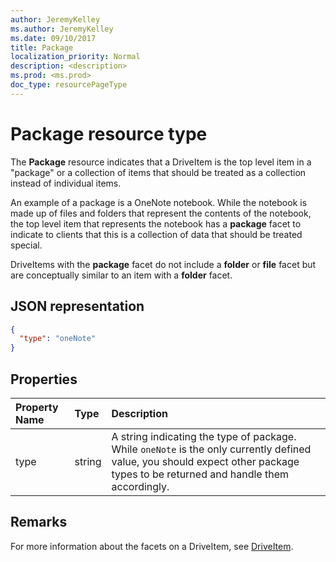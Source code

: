 ```yaml
---
author: JeremyKelley
ms.author: JeremyKelley
ms.date: 09/10/2017
title: Package
localization_priority: Normal
description: <description>
ms.prod: <ms.prod>
doc_type: resourcePageType
---
```


# Package resource type

The **Package** resource indicates that a DriveItem is the top level item in a "package" or a collection of items that should be treated as a collection instead of individual items.

An example of a package is a OneNote notebook. 
While the notebook is made up of files and folders that represent the contents of the notebook, the top level item that represents the notebook has a **package** facet to indicate to clients that this is a collection of data that should be treated special.

DriveItems with the **package** facet do not include a **folder** or **file** facet but are conceptually similar to an item with a **folder** facet.

## JSON representation

<!-- { "blockType": "resource", "@odata.type": "microsoft.graph.package" } -->
```json
{
  "type": "oneNote"
}
```

## Properties

| Property Name | Type   | Description                                                                                                                                                                      |
|:--------------|:-------|:---------------------------------------------------------------------------------------------------------------------------------------------------------------------------------|
| type          | string | A string indicating the type of package. While `oneNote` is the only currently defined value, you should expect other package types to be returned and handle them accordingly. |

## Remarks 

For more information about the facets on a DriveItem, see [DriveItem](driveitem.md).


<!-- {
  "type": "#page.annotation",
  "description": "The Package facet indicates that an item is the root of a special collection of items that should be treated as a single unit.",
  "keywords": "package, facet, onenote",
  "section": "documentation",
  "tocPath": "Facets/Package"
} -->
